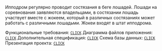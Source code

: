 Ипподром регулярно проводит состязания в беге лошадей. Лошади на соревнования заявляются владельцами, в состязании лошадь участвует вместе с жокеем, который в различных состязаниях может работать с различными лошадьми. Жокеи входят в штат ипподрома.

Функциональные требования: [`CLICK`](https://fpmi-tp2022.github.io/labrabota5t2-chernushkoarthur/FunctionalRequirements)
Диаграмма файлов приложения: [`CLICK`](https://fpmi-tp2022.github.io/labrabota5t2-chernushkoarthur/FunctionalRequirements)
Дополнительная спецификация: [`CLICK`](https://fpmi-tp2022.github.io/labrabota5t2-chernushkoarthur/FunctionalRequirements)
Схема базы данных: [`CLICK`](https://fpmi-tp2022.github.io/labrabota5t2-chernushkoarthur/FunctionalRequirements)
Презентация проекта: [`CLICK`](https://fpmi-tp2022.github.io/labrabota5t2-chernushkoarthur/FunctionalRequirements)
